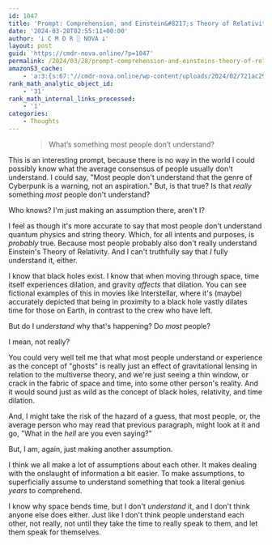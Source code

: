 ```yaml
---
id: 1047
title: 'Prompt: Comprehension, and Einstein&#8217;s Theory of Relativity'
date: '2024-03-28T02:55:11+00:00'
author: '𐕣 C M D R ░ NOVA 𐕣'
layout: post
guid: 'https://cmdr-nova.online/?p=1047'
permalink: /2024/03/28/prompt-comprehension-and-einsteins-theory-of-relativity/
amazonS3_cache:
    - 'a:3:{s:67:"//cmdr-nova.online/wp-content/uploads/2024/02/721ac29ea9cbae00.jpeg";a:1:{s:9:"timestamp";i:1715469144;}s:51:"//cmdr-nova.online/wp-content/uploads/2024/02/3.gif";a:1:{s:9:"timestamp";i:1715870523;}s:57:"//cmdr-nova.online/wp-content/uploads/2024/02/NoAi_01.png";a:1:{s:9:"timestamp";i:1721697281;}}'
rank_math_analytic_object_id:
    - '31'
rank_math_internal_links_processed:
    - '1'
categories:
    - Thoughts
---
```


<!-- wp:pullquote -->
<figure class="wp-block-pullquote"><blockquote><p>What’s something most people don’t understand?</p></blockquote></figure>
<!-- /wp:pullquote -->

<!-- wp:paragraph -->
<p>This is an interesting prompt, because there is no way in the world I could possibly know what the average consensus of people usually don't understand. I could say, "Most people don't understand that the genre of Cyberpunk is a warning, not an aspiration." But, is that true? Is that <em>really</em> something <em>most</em> people don't understand?</p>
<!-- /wp:paragraph -->

<!-- wp:paragraph -->
<p>Who knows? I'm just making an assumption there, aren't I?</p>
<!-- /wp:paragraph -->

<!-- wp:paragraph -->
<p>I feel as though it's more accurate to say that most people don't understand quantum physics and string theory. Which, for all intents and purposes, is <em>probably</em> true. Because most people probably also don't really understand Einstein's Theory of Relativity. And I can't truthfully say that <em>I</em> fully understand it, either.</p>
<!-- /wp:paragraph -->

<!-- wp:paragraph -->
<p>I know that black holes exist. I know that when moving through space, time itself experiences dilation, and gravity <em>affects</em> that dilation. You can see fictional examples of this in movies like Interstellar, where it's (maybe) accurately depicted that being in proximity to a black hole vastly dilates time for those on Earth, in contrast to the crew who have left.</p>
<!-- /wp:paragraph -->

<!-- wp:paragraph -->
<p>But do I <em>understand</em> why that's happening? Do <em>most</em> people?</p>
<!-- /wp:paragraph -->

<!-- wp:paragraph -->
<p>I mean, not really?</p>
<!-- /wp:paragraph -->

<!-- wp:paragraph -->
<p>You could very well tell me that what most people understand or experience as the concept of "ghosts" is really just an effect of gravitational lensing in relation to the multiverse theory, and we're just seeing a thin window, or crack in the fabric of space and time, into some other person's reality. And it would sound just as wild as the concept of black holes, relativity, and time dilation.</p>
<!-- /wp:paragraph -->

<!-- wp:paragraph -->
<p>And, I might take the risk of the hazard of a guess, that most people, or, the average person who may read that previous paragraph, might look at it and go, "What in the <em>hell</em> are you even saying?"</p>
<!-- /wp:paragraph -->

<!-- wp:paragraph -->
<p>But, I am, again, just making another assumption.</p>
<!-- /wp:paragraph -->

<!-- wp:paragraph -->
<p>I think we all make a lot of assumptions about each other. It makes dealing with the onslaught of information a bit easier. To make assumptions, to superficially assume to understand something that took a literal genius <em>years</em> to comprehend.</p>
<!-- /wp:paragraph -->

<!-- wp:paragraph -->
<p>I know why space bends time, but I don't <em>understand</em> it, and I don't think anyone else does either. Just like I don't think people understand each other, not really, not until they take the time to really speak to them, and let them speak for themselves.</p>
<!-- /wp:paragraph -->